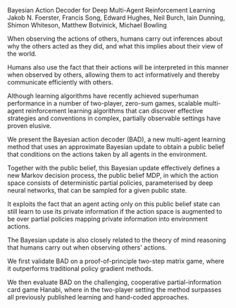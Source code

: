 Bayesian Action Decoder for Deep Multi-Agent Reinforcement Learning
Jakob N. Foerster, Francis Song, Edward Hughes, Neil Burch, Iain Dunning, Shimon Whiteson, Matthew Botvinick, Michael Bowling


When observing the actions of others, humans carry out inferences about why the others acted as they did, and what this implies about their view of the world. 

Humans also use the fact that their actions will be interpreted in this manner when observed by others, allowing them to act informatively and thereby communicate efficiently with others. 

Although learning algorithms have recently achieved superhuman performance in a number of two-player, zero-sum games, scalable multi-agent reinforcement learning algorithms that can discover effective strategies and conventions in complex, partially observable settings have proven elusive. 

We present the Bayesian action decoder (BAD), a new multi-agent learning method that uses an approximate Bayesian update to obtain a public belief that conditions on the actions taken by all agents in the environment. 

Together with the public belief, this Bayesian update effectively defines a new Markov decision process, the public belief MDP, in which the action space consists of deterministic partial policies, parameterised by deep neural networks, that can be sampled for a given public state. 

It exploits the fact that an agent acting only on this public belief state can still learn to use its private information if the action space is augmented to be over partial policies mapping private information into environment actions. 

The Bayesian update is also closely related to the theory of mind reasoning that humans carry out when observing others' actions. 

We first validate BAD on a proof-of-principle two-step matrix game, where it outperforms traditional policy gradient methods. 

We then evaluate BAD on the challenging, cooperative partial-information card game Hanabi, where in the two-player setting the method surpasses all previously published learning and hand-coded approaches.
